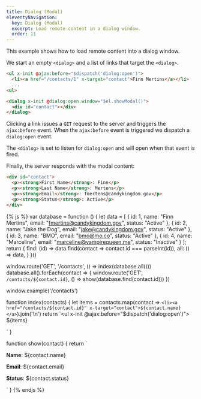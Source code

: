 ```yaml
---
title: Dialog (Modal)
eleventyNavigation:
  key: Dialog (Modal)
  excerpt: Load remote content in a dialog window.
  order: 11
---
```


This example shows how to load remote content into a dialog window.

We start an empty `<dialog>` and a list of links that target the `<dialog>`.

```html
<ul x-init @ajax:before="$dispatch('dialog:open')">
  <li><a href="/contacts/1" x-target="contact">Finn Mertins</a></li>
  ...
<ul>

<dialog x-init @dialog:open.window="$el.showModal()">
  <div id="contact"></div>
</dialog>
```

Clicking a link issues a `GET` request to the server and triggers the `ajax:before` event. When the `ajax:before` event is triggered we dispatch a `dialog:open` event.

The `<dialog>` is set to listen for `dialog:open` and will open when that event is fired.

Finally, the server responds with the modal content:

```html
<div id="contact">
  <p><strong>First Name</strong>: Finn</p>
  <p><strong>Last Name</strong>: Mertens</p>
  <p><strong>Email</strong>: fmertens@candykingdom.gov</p>
  <p><strong>Status</strong>: Active</p>
</div>
```

{% js %}
  var database = function () {
    let data = [
      { id: 1, name: "Finn Mertins", email: "fmertins@candykingdom.gov", status: "Active" },
      { id: 2, name: "Jake the Dog", email: "jake@candykingdom.gov", status: "Active" },
      { id: 3, name: "BMO", email: "bmo@mo.co", status: "Active" },
      { id: 4, name: "Marceline", email: "marceline@vampirequeen.me", status: "Inactive" }
    ];
    return {
      find: (id) => data.find(contact => contact.id === parseInt(id)),
      all: () => data,
    }
  }()

  window.route('GET', '/contacts', () => index(database.all()))
  database.all().forEach(contact => {
    window.route('GET', `/contacts/${contact.id}`, () => show(database.find(contact.id)))
  })

  window.example('/contacts')

  function index(contacts) {
    let items = contacts.map(contact => `<li><a href="/contacts/${contact.id}" x-target="contact">${contact.name}</a>`).join('\n')
    return `<ul x-init @ajax:before="$dispatch('dialog:open')">
  ${items}
</ul>
<dialog x-init @dialog:open.window="$el.showModal()">
  <div id="contact"></div>
  <form method="dialog" novalidate><button>Close</button></form>
</dialog>`
  }

  function show(contact) {
    return `<div id="contact">
  <p><strong>Name</strong>: ${contact.name}</p>
  <p><strong>Email</strong>: ${contact.email}</p>
  <p><strong>Status</strong>: ${contact.status}</p>
</div>`
  }
{% endjs %}

